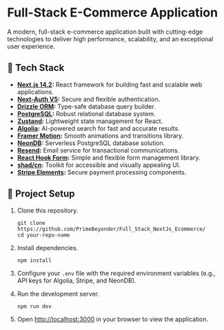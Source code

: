 # Full-Stack E-Commerce Application  

A modern, full-stack e-commerce application built with cutting-edge technologies to deliver high performance, scalability, and an exceptional user experience.  

## 🚀 Tech Stack  

- **[Next.js 14.2](https://nextjs.org/):** React framework for building fast and scalable web applications.  
- **[Next-Auth V5](https://next-auth.js.org/):** Secure and flexible authentication.  
- **[Drizzle ORM](https://orm.drizzle.team/):** Type-safe database query builder.  
- **[PostgreSQL](https://www.postgresql.org/):** Robust relational database system.  
- **[Zustand](https://zustand-demo.pmnd.rs/):** Lightweight state management for React.  
- **[Algolia](https://www.algolia.com/):** AI-powered search for fast and accurate results.  
- **[Framer Motion](https://www.framer.com/motion/):** Smooth animations and transitions library.  
- **[NeonDB](https://neon.tech/):** Serverless PostgreSQL database solution.  
- **[Resend](https://resend.com/):** Email service for transactional communications.  
- **[React Hook Form](https://react-hook-form.com/):** Simple and flexible form management library.  
- **[shad/cn](https://shadcn.dev/):** Toolkit for accessible and visually appealing UI.  
- **[Stripe Elements](https://stripe.com/docs/payments/quickstart):** Secure payment processing components.  

## 📂 Project Setup  

1. Clone this repository.  
   ```  
   git clone https://github.com/PrimeBeyonder/Full_Stack_NextJs_Ecommerce/
   cd your-repo-name  
    ```

2. Install dependencies.  
   ```  
   npm install  
   ``` 

3. Configure your `.env` file with the required environment variables (e.g., API keys for Algolia, Stripe, and NeonDB).  

4. Run the development server.  
   ``` 
   npm run dev  
   ``` 

5. Open [http://localhost:3000](http://localhost:3000) in your browser to view the application.  

